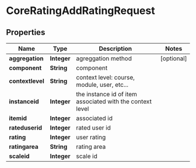 

# CoreRatingAddRatingRequest


## Properties

| Name | Type | Description | Notes |
|------------ | ------------- | ------------- | -------------|
|**aggregation** | **Integer** | agreggation method |  [optional] |
|**component** | **String** | component |  |
|**contextlevel** | **String** | context level: course, module, user, etc... |  |
|**instanceid** | **Integer** | the instance id of item associated with the context level |  |
|**itemid** | **Integer** | associated id |  |
|**rateduserid** | **Integer** | rated user id |  |
|**rating** | **Integer** | user rating |  |
|**ratingarea** | **String** | rating area |  |
|**scaleid** | **Integer** | scale id |  |



